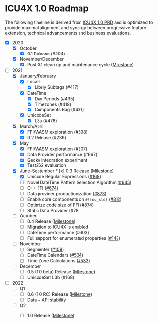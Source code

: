 # ICU4X 1.0 Roadmap
The following timeline is derived from [ICU4X 1.0 PRD](./prd.md) and is optimized to provide maximal alignment and synergy between progressive feature extension, technical advancements and business evaluations.

* [x] 2020
  * [x] October
	  * [x] 0.1 Release (#204)
  * [x] November/December
	  * [x] Post 0.1 clean up and maintenance cycle ([Milestone](https://github.com/unicode-org/icu4x/milestone/7))
* [ ] 2021
	* [x] January/February
		* [x] Locale
			* [x] Likely Subtags (#417)
		* [x] DateTime
			* [x] Day Periods (#435)
			* [x] Timezones (#418)
			* [x] Components Bag (#481)
		* [x] UnicodeSet
			* [x] L3a (#478)
	* [x] March/April
		* [x] FFI/WASM exploration (#398)
		* [x] 0.2 Release (#239)
	* [x] May
		* [x] FFI/WASM exploration (#207)
		* [x] Data Provider performance (#667)
		* [x] Gecko integration experiment
	 	* [x] Test262 evaluation	
	* [x] June-September
	        * [x] 0.3 Release ([Milestone](https://github.com/unicode-org/icu4x/milestone/12))
		* [x] Unicode Regular Expressions ([#168](https://github.com/unicode-org/icu4x/issues/168))
		* [ ] Novel DateTime Pattern Selection Algorithm ([#645](https://github.com/unicode-org/icu4x/issues/645))
		* [ ] C++ FFI ([#674](https://github.com/unicode-org/icu4x/issues/674))
		* [ ] Data provider productionization ([#873](https://github.com/unicode-org/icu4x/issues/873))
		* [ ] Enable core components on `#![no_std]` ([#812](https://github.com/unicode-org/icu4x/issues/812))
		* [ ] Optimize code size of FFI ([#874](https://github.com/unicode-org/icu4x/issues/874))
		* [ ] Static Data Provider (#78)
	* [ ] October
		* [ ] 0.4 Release ([Milestone](https://github.com/unicode-org/icu4x/milestone/11))
		* [ ] Migration to ICU4X is enabled
		* [ ] DateTime performance (#603)
		* [ ] Full support for enumerated properties ([#148](https://github.com/unicode-org/icu4x/issues/148))
	* [ ] November
	 	* [ ] Segmenter ([#109](https://github.com/unicode-org/icu4x/issues/109))
	 	* [ ] DateTime Calendars ([#534](https://github.com/unicode-org/icu4x/issues/534))
		* [ ] Time Zone Calculations ([#533](https://github.com/unicode-org/icu4x/issues/533))
	* [ ] December
		* [ ] 0.5 (1.0 beta) Release ([Milestone](https://github.com/unicode-org/icu4x/milestone/14))
		* [ ] UnicodeSet L3b (#168)
* [ ] 2022
	* [ ] Q1
		* [ ] 0.6 (1.0 RC) Release ([Milestone](https://github.com/unicode-org/icu4x/milestone/15))
		* [ ] Data + API stability
	* [ ] Q2
		* [ ] 1.0 Release ([Milestone](https://github.com/unicode-org/icu4x/milestone/16))
		
